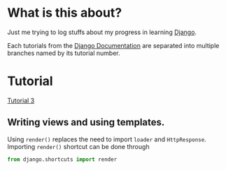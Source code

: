 # What is this about?
Just me trying to log stuffs about my progress in learning [Django](https://www.djangoproject.com).

Each tutorials from the [Django Documentation](https://docs.djangoproject.com/en/4.2/intro/tutorial01/) are separated into multiple branches named by its tutorial number.

# Tutorial

[Tutorial 3](https://docs.djangoproject.com/en/4.2/intro/tutorial03/)

## Writing views and using templates.

Using `render()` replaces the need to import `loader` and `HttpResponse`. Importing `render()` shortcut can be done through
```python
from django.shortcuts import render
```
